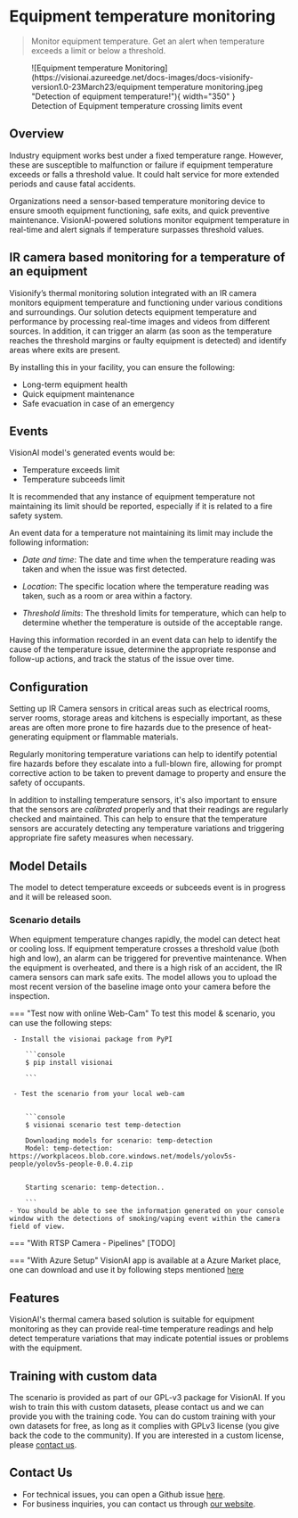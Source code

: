 # **Equipment temperature monitoring**

> Monitor equipment temperature. Get an alert when temperature exceeds a limit or below a threshold.

<figure markdown>
  ![Equipment temperature Monitoring](https://visionai.azureedge.net/docs-images/docs-visionify-version1.0-23March23/equipment temperature monitoring.jpeg "Detection of equipment temperature!"){ width="350" }
  <figcaption>Detection of Equipment temperature crossing limits event</figcaption>
</figure>

## Overview
Industry equipment works best under a fixed temperature range. However, these are susceptible to malfunction or failure if equipment temperature exceeds or falls a threshold value. It could halt service for more extended periods and cause fatal accidents.

Organizations need a sensor-based temperature monitoring device to ensure smooth equipment functioning, safe exits, and quick preventive maintenance. VisionAI-powered solutions monitor equipment temperature in real-time and alert signals if temperature surpasses threshold values.

## IR camera based monitoring for a temperature of an equipment

Visionify’s thermal monitoring solution integrated with an IR camera monitors equipment temperature and functioning under various conditions and surroundings. Our solution detects equipment temperature and performance by processing real-time images and videos from different sources. In addition, it can trigger an alarm (as soon as the temperature reaches the threshold margins or faulty equipment is detected) and identify areas where exits are present. 

By installing this in your facility, you can ensure the following:

- Long-term equipment health
- Quick equipment maintenance 
- Safe evacuation in case of an emergency

    
## Events

VisionAI model's generated events would be:

- Temperature exceeds limit
- Temperature subceeds limit


It is recommended that any instance of equipment temperature not maintaining its limit should be reported, especially if it is related to a fire safety system.

An event data for a temperature not maintaining its limit may include the following information:

- *Date and time*: The date and time when the temperature reading was taken and when the issue was first detected.

- *Location*: The specific location where the temperature reading was taken, such as a room or area within a factory.

- *Threshold limits*: The threshold limits for temperature, which can help to determine whether the temperature is outside of the acceptable range.

Having this information recorded in an event data can help to identify the cause of the temperature issue, determine the appropriate response and follow-up actions, and track the status of the issue over time.




## Configuration

Setting up IR Camera sensors in critical areas such as electrical rooms, server rooms, storage areas and kitchens is especially important, as these areas are often more prone to fire hazards due to the presence of heat-generating equipment or flammable materials. 

Regularly monitoring temperature variations can help to identify potential fire hazards before they escalate into a full-blown fire, allowing for prompt corrective action to be taken to prevent damage to property and ensure the safety of occupants.

In addition to installing temperature sensors, it's also important to ensure that the sensors are *calibrated* properly and that their readings are regularly checked and maintained. This can help to ensure that the temperature sensors are accurately detecting any temperature variations and triggering appropriate fire safety measures when necessary.



## Model Details

The model to detect temperature exceeds or subceeds event is in progress and it will be released soon.
### Scenario details

When equipment temperature changes rapidly, the model can detect heat or cooling loss.
If equipment temperature crosses a threshold value (both high and low), an alarm can be triggered for preventive maintenance. 
When the equipment is overheated, and there is a high risk of an accident, the IR camera sensors can mark safe exits.
The model allows you to upload the most recent version of the baseline image onto your camera before the inspection.



=== "Test now with online Web-Cam"
     To test this model & scenario, you can use the following steps:

     - Install the visionai package from PyPI
     
        ```console
        $ pip install visionai
        
        ```
     
     - Test the scenario from your local web-cam
     

        ```console
        $ visionai scenario test temp-detection

        Downloading models for scenario: temp-detection
        Model: temp-detection: https://workplaceos.blob.core.windows.net/models/yolov5s-people/yolov5s-people-0.0.4.zip
        

        Starting scenario: temp-detection..

        ```
    - You should be able to see the information generated on your console window with the detections of smoking/vaping event within the camera field of view.

=== "With RTSP Camera - Pipelines"
     [TODO]
 
=== "With Azure Setup"
     VisionAI app is available at a Azure Market place, one can download and use it by following steps mentioned [here](../overview/azure-managed-app.md)


## Features

VisionAI's thermal camera based solution is suitable for equipment monitoring as they can provide real-time temperature readings and help detect temperature variations that may indicate potential issues or problems with the equipment.


## Training with custom data

The scenario is provided as part of our GPL-v3 package for VisionAI. If you wish to train this with custom datasets, please contact us and we can provide you with the training code. You can do custom training with your own datasets for free, as long as it complies with GPLv3 license (you give back the code to the community). If you are interested in a custom license, please [contact us](../company/contact.md).


## Contact Us

- For technical issues, you can open a Github issue [here](https://github.com/visionify/visionai).
- For business inquiries, you can contact us through [our website](https://visionify.ai/contact).